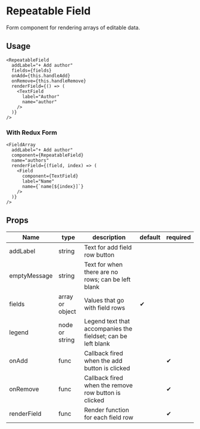 # Repeatable Field
Form component for rendering arrays of editable data.

## Usage
```
<RepeatableField
  addLabel="+ Add author"
  fields={fields}
  onAdd={this.handleAdd}
  onRemove={this.handleRemove}
  renderField={() => (
    <TextField
      label="Author"
      name="author"
    />
  )}
/>
```

### With Redux Form
```
<FieldArray
  addLabel="+ Add author"
  component={RepeatableField}
  name="authors"
  renderField={(field, index) => (
    <Field
      component={TextField}
      label="Name"
      name={`name[${index}]`}
    />
  )}
/>
```

## Props
Name | type | description | default | required
--- | --- | --- | --- | ---
addLabel | string | Text for add field row button |
emptyMessage | string | Text for when there are no rows; can be left blank |
fields | array or object | Values that go with field rows | &#10004;
legend | node or string | Legend text that accompanies the fieldset; can be left blank |
onAdd | func | Callback fired when the add button is clicked |  | &#10004;
onRemove | func | Callback fired when the remove row button is clicked |  | &#10004;
renderField | func | Render function for each field row |  | &#10004;
